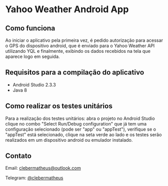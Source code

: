 # Yahoo Weather Android App

## Como funciona

Ao iniciar o aplicativo pela primeira vez, é pedido autorização para acessar o GPS do dispositivo
 android, que é enviado para o Yahoo Weather API utilizando YQL e finalmente, exibindo os dados 
 recebidos na tela que aparece logo em seguida.

## Requisitos para a compilação do aplicativo

- Android Studio 2.3.3
- Java 8

## Como realizar os testes unitários

Para a realização dos testes unitários: abra o projeto no Android Studio clique no combo "Select 
Run/Debug configuration" que já tem uma configuração selecionado (pode ser "app" ou "appTest"), 
verifique se o "appTest" está selecionado, clique na seta verde ao lado e os testes serão 
realizados em um dispositivo android ou emulador instalado.

## Contato

Email: [clebermatheus@outlook.com](mailto:clebermatheus@outlook.com)

Telegram: [@clebermatheus](http://telegram.me/clebermatheus)